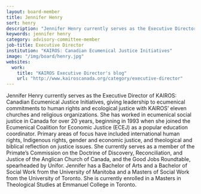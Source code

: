 ```yaml
---
layout: board-member
title: Jennifer Henry
sort: henry
description: "Jennifer Henry currently serves as the Executive Director of KAIROS: Canadian Ecumenical Justice Initiatives, giving leadership to ecumenical commitments to human rights and ecological justice with KAIROS’ eleven churches and religious organizations."
keywords: jennifer henry
category: advisory-committee-member
job-title: Executive Director
institution: "KAIROS: Canadian Ecumenical Justice Initiatives"
image: "/img/board/henry.jpg"
websites:
  work:
    title: "KAIROS Executive Director's blog"
    url: "http://www.kairoscanada.org/category/executive-director"
---
```

Jennifer Henry currently serves as the Executive Director of KAIROS: Canadian Ecumenical Justice Initiatives, giving leadership to ecumenical commitments to human rights and ecological justice with KAIROS’ eleven churches and religious organizations. She has worked in ecumenical social justice in Canada for over 20 years, beginning in 1993 when she joined the Ecumenical Coalition for Economic Justice (ECEJ) as a popular education coordinator.  Primary areas of focus have included international human rights, Indigenous rights, gender and economic justice, and theological and biblical reflection on justice issues.  She currently serves as a member of the Primate’s Commission on the Doctrine of Discovery, Reconciliation, and Justice of the Anglican Church of Canada, and the Good Jobs Roundtable, spearheaded by Unifor.  Jennifer has a Bachelor of Arts and a Bachelor of Social Work from the University of Manitoba and a Masters of Social Work from the University of Toronto.  She is currently enrolled in a Masters in Theological Studies at Emmanuel College in Toronto.
